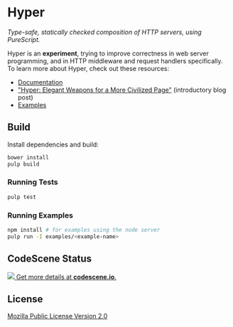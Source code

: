 # Hyper

*Type-safe, statically checked composition of HTTP servers, using PureScript.*

Hyper is an **experiment**, trying to improve correctness in web server
programming, and in HTTP middleware and request handlers specifically. To learn
more about Hyper, check out these resources:

* [Documentation](https://owickstrom.github.io/hyper/)
* ["Hyper: Elegant Weapons for a More Civilized Page"](https://owickstrom.github.io/hyper/) (introductory blog post)
* [Examples](examples/)

## Build

Install dependencies and build:

```bash
bower install
pulp build
```

### Running Tests

```bash
pulp test
```

### Running Examples

```bash
npm install # for examples using the node server
pulp run -I examples/<example-name>
```

## CodeScene Status

[![](https://codescene.io/projects/49/status.svg) Get more details at **codescene.io**.](https://codescene.io/projects/49/jobs/latest-successful/results)

## License

[Mozilla Public License Version 2.0](LICENSE)
